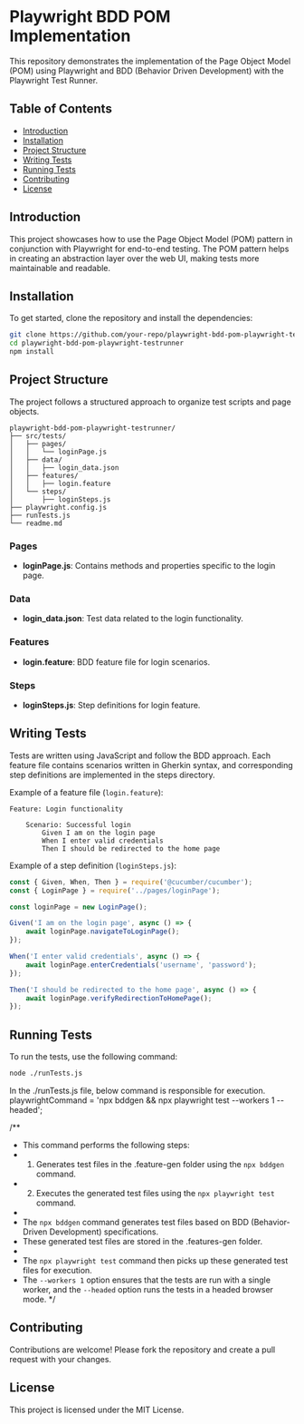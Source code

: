# Playwright BDD POM Implementation

This repository demonstrates the implementation of the Page Object Model (POM) using Playwright and BDD (Behavior Driven Development) with the Playwright Test Runner.

## Table of Contents
- [Introduction](#introduction)
- [Installation](#installation)
- [Project Structure](#project-structure)
- [Writing Tests](#writing-tests)
- [Running Tests](#running-tests)
- [Contributing](#contributing)
- [License](#license)

## Introduction
This project showcases how to use the Page Object Model (POM) pattern in conjunction with Playwright for end-to-end testing. The POM pattern helps in creating an abstraction layer over the web UI, making tests more maintainable and readable.

## Installation
To get started, clone the repository and install the dependencies:

```bash
git clone https://github.com/your-repo/playwright-bdd-pom-playwright-testrunner.git
cd playwright-bdd-pom-playwright-testrunner
npm install
```

## Project Structure
The project follows a structured approach to organize test scripts and page objects.

```
playwright-bdd-pom-playwright-testrunner/
├── src/tests/
│   ├── pages/
│   │   └── loginPage.js
│   ├── data/
│   │   ├── login_data.json
│   ├── features/
│   │   ├── login.feature
│   └── steps/
│       ├── loginSteps.js
├── playwright.config.js
├── runTests.js
└── readme.md
```

### Pages
- **loginPage.js**: Contains methods and properties specific to the login page.

### Data
- **login_data.json**: Test data related to the login functionality.

### Features
- **login.feature**: BDD feature file for login scenarios.

### Steps
- **loginSteps.js**: Step definitions for login feature.

## Writing Tests
Tests are written using JavaScript and follow the BDD approach. Each feature file contains scenarios written in Gherkin syntax, and corresponding step definitions are implemented in the steps directory.

Example of a feature file (`login.feature`):
```gherkin
Feature: Login functionality

    Scenario: Successful login
        Given I am on the login page
        When I enter valid credentials
        Then I should be redirected to the home page
```

Example of a step definition (`loginSteps.js`):
```javascript
const { Given, When, Then } = require('@cucumber/cucumber');
const { LoginPage } = require('../pages/loginPage');

const loginPage = new LoginPage();

Given('I am on the login page', async () => {
    await loginPage.navigateToLoginPage();
});

When('I enter valid credentials', async () => {
    await loginPage.enterCredentials('username', 'password');
});

Then('I should be redirected to the home page', async () => {
    await loginPage.verifyRedirectionToHomePage();
});
```

## Running Tests
To run the tests, use the following command:

```bash
node ./runTests.js
```

In the ./runTests.js file, below command is responsible for execution. 
playwrightCommand = 'npx bddgen && npx playwright test --workers 1 --headed';

/**
 * This command performs the following steps:
 * 1. Generates test files in the .feature-gen folder using the `npx bddgen` command.
 * 2. Executes the generated test files using the `npx playwright test` command.
 * 
 * The `npx bddgen` command generates test files based on BDD (Behavior-Driven Development) specifications.
 * These generated test files are stored in the .features-gen folder.
 * 
 * The `npx playwright test` command then picks up these generated test files for execution.
 * The `--workers 1` option ensures that the tests are run with a single worker, and the `--headed` option runs the tests in a headed browser mode.
 */

## Contributing
Contributions are welcome! Please fork the repository and create a pull request with your changes.

## License
This project is licensed under the MIT License.
